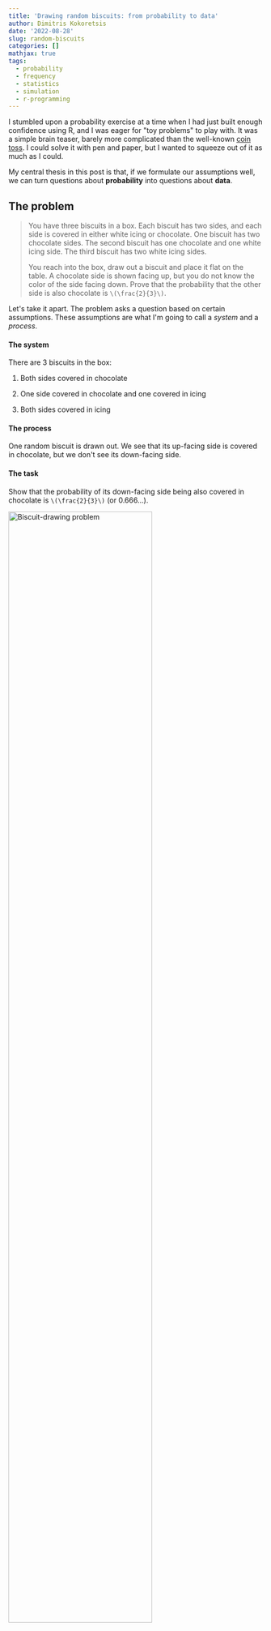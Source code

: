 ```yaml
---
title: 'Drawing random biscuits: from probability to data'
author: Dimitris Kokoretsis
date: '2022-08-28'
slug: random-biscuits
categories: []
mathjax: true
tags:
  - probability
  - frequency
  - statistics
  - simulation
  - r-programming
---
```




I stumbled upon a probability exercise at a time when I had just built enough confidence using R, and I was eager for "toy problems" to play with. It was a simple brain teaser, barely more complicated than the well-known <a href="https://en.wikipedia.org/wiki/Coin_flipping" target="_blank">coin toss</a>. I could solve it with pen and paper, but I wanted to squeeze out of it as much as I could.

My central thesis in this post is that, if we formulate our assumptions well, we can turn questions about **probability** into questions about **data**.

## The problem

> You have three biscuits in a box. Each biscuit has two sides, and each side is covered in either white icing or chocolate. One biscuit has two chocolate sides. The second biscuit has one chocolate and one white icing side. The third biscuit has two white icing sides.
>
> You reach into the box, draw out a biscuit and place it flat on the table. A chocolate side is shown facing up, but you do not know the color of the side facing down. Prove that the probability that the other side is also chocolate is `\(\frac{2}{3}\)`.

Let's take it apart. The problem asks a question based on certain assumptions. These assumptions are what I'm going to call a *system* and a *process*.



#### The system

There are 3 biscuits in the box:

1.  Both sides covered in chocolate

2.  One side covered in chocolate and one covered in icing

3.  Both sides covered in icing

#### The process

One random biscuit is drawn out. We see that its up-facing side is covered in chocolate, but we don't see its down-facing side.

#### The task

Show that the probability of its down-facing side being also covered in chocolate is `\(\frac{2}{3}\)` (or 0.666...).



<div class="figure">
<img src="images/intro_illustration.gif" alt="Biscuit-drawing problem" width="75%" />
<p class="caption">Figure 1: Biscuit-drawing problem</p>
</div>

## How *not* to solve it

If we feel **really** confident, we can go along this line of thought:

-   The up-facing side of our drawn biscuit is covered in chocolate, so there are two possibilities:

    1.  Either it is the one whose both sides are covered in chocolate `\(\implies\)` its down-facing side also has chocolate,

    2.  or it is the mixed one `\(\implies\)` its down-facing side has icing.

-   This means that the probability of the down-facing side being chocolate is 50%, or `\(\frac{1}{2}\)`.

And we already know we're wrong, because our result is not `\(\frac{2}{3}\)`.

So... what went wrong? Well, it all started when we felt **really** confident and "solved" it in a matter of seconds. Because of this, we didn't formulate the assumptions correctly.

The correct pen-and-paper way to solve it is [shown](#correct-pen-and-paper-solution) at the end of this post, but for now, let's see how we can make the computer solve it for us.

## Solution

The task concerns *probability*, which is about predicting future outcomes. Now, computers are not very good fortune-tellers but they are good at processing data.

To take advantage of this, we can turn the task into a statistical one:

> "Of the times a chocolate side was placed facing up, prove that the *frequency* of its down-facing side being also chocolate is `\(\frac{2}{3}\)`."

### Simulate and collect data

First, we **define the system**: 3 biscuits and the box containing them.


```r
# Biscuits with 2 sides are defined (vectors with 2 elements)
biscuit.1 <- c("chocolate","chocolate")
biscuit.2 <- c("chocolate","icing")
biscuit.3 <- c("icing","icing")

# and placed in a list named "box".
box <- list(biscuit.1,biscuit.2,biscuit.3)
```

Next, we **simulate the process** of biscuit drawing repeatedly, and collect the data. Any large number of repetitions will do. The code below performs this 2000 times and collects the results in a `data.table` named `biscuit.draws` for further analysis. I use the <a href="https://rdatatable.gitlab.io/data.table/" target="_blank">`data.table`</a> package for filtering and summarizing data (to experienced R users: no disrespect, I just avoid using the Tidyverse as much as I can).


```r
# We specify how many biscuit draws we will simulate
total.draws <- 2000

# This initiates a seed for (pseudo)random number generation. Any integer number will do,
# but the same number will reproduce the *exact* same results.
set.seed(1)

# Load the data.table library, which we will use to store and analyze our data.
library(data.table)

# The simulated process happens right below.
# "lapply" maps each number from 1 to 2000 to a random draw.
biscuit.draws <- lapply(
  X=seq_len(total.draws),
  FUN=function(i,box) {
    # i takes values from 1 to 2000
    # box is the list we previously made and remains the same in all iterations
    
    # The following steps simulate each biscuit draw from the box:
    draw <- box |>
      
      # "sample(size=1)" simulates the drawing of 1 random element (biscuit) from the list.
      # The result is a list of size 1, so we use unlist() to take this 1 element out of it.
      sample(size=1) |> unlist() |>
      
      # The next "sample(size=2,replace=FALSE)" function call simulates random placement
      # of the drawn biscuit on the table.
      # "size=2" means that we pick both elements (sides) in random order.
      # "replace=FALSE" means there is no replacement of the 1st side after it is picked.
      # It makes sense to do this. If the biscuit is placed with its one side facing up,
      # its other side is definitely facing down.
      # "sample(size=2,replace=FALSE)" essentially shuffles the 2 sides of the biscuit
      # in random order, just like a coin flip.
      sample(size=2,replace=FALSE)
    
    return(
      
      # The results of the draw and placement are returned in a named list.
      # The 1st element is designated the up-facing side,
      # and the 2nd element is the down-facing side.
      list(up.side=draw[1],
           down.side=draw[2]))
    
    # This is where the "box" list is passed inside the "lapply" function
  }, box=box) |>
  
  # "rbindlist()" binds the 2000 returned lists together in a data.table
  rbindlist()
```



### Results

Let's take a quick peek at our results:




```r
biscuit.draws
```

```
##         up.side down.side
##    1: chocolate chocolate
##    2: chocolate chocolate
##    3:     icing     icing
##    4: chocolate     icing
##    5: chocolate chocolate
##   ---                    
## 1996: chocolate chocolate
## 1997: chocolate chocolate
## 1998: chocolate chocolate
## 1999: chocolate chocolate
## 2000:     icing chocolate
```

Indeed, there are 2000 rows and each row shows the results of one drawing process. Let's see how many times each different type of side was placed facing up:


```r
# Count occurrences of each different type of up.side
biscuit.draws[,.(count=.N),by=up.side]
```

```
##      up.side count
## 1: chocolate  1013
## 2:     icing   987
```

Chocolate and icing were drawn as up-facing sides about half of the times each (1013 and 987, out of 2000 total draws). Now let's see how many times each *combination* of sides was drawn:


```r
# Count occurrences of up.side and down.side combinations
biscuit.draws[,.(count=.N),by=.(up.side,down.side)]
```

```
##      up.side down.side count
## 1: chocolate chocolate   667
## 2:     icing     icing   656
## 3: chocolate     icing   346
## 4:     icing chocolate   331
```

So, from the 1013 times the up-facing side was chocolate, the down-facing side was also chocolate 667 times - *suspiciously* close to `\(\frac{2}{3}\)` of 1013.





<div class="figure">
<img src="images/simulation_result.gif" alt="Left: illustration of random biscuit drawing; right: results after 2000 biscuit draws. Green frame on right side: cases considered." width="100%" />
<p class="caption">Figure 2: Left: illustration of random biscuit drawing; right: results after 2000 biscuit draws. Green frame on right side: cases considered.</p>
</div>

Let's calculate the exact frequency:


```r
# Of the draws that resulted in chocolate up-side,
# count the ones that also had chocolate down-side
# and divide them by the total draws with chocolate up-side.
biscuit.draws[up.side=="chocolate",
              sum(down.side=="chocolate")/.N]
```

```
## [1] 0.6584403
```

This number is incredibly close to the desired `\(\frac{2}{3}\)`, or 0.666.

#### Significance testing

We could stop here, declare victory, and it would be fine. In the interest of thoroughness, we can perform a chi-squared goodness-of-fit test to formally check if the observations deviate significantly from our expectations.

As in any significance test, there is a *null hypothesis* that the observations comply with our expected frequencies. If the resulting p-value is *less than 0.05*, then we can conclude that the observed frequencies deviate significantly from our expectation. Otherwise, we cannot reject the null hypothesis.

**Note:** The p-value threshold needs to be specified before performing the test and is arbitrary. The 0.05 threshold we chose is solely based on common practice. We could make it more stringent (e.g. 0.01) or more relaxed (e.g. 0.1). The p-value answers the (admittedly complicated) question: "What is the probability of these observations to come up if the null hypothesis is true?". More information on p-values <a href="https://www.statisticshowto.com/probability-and-statistics/statistics-definitions/p-value/" target="_blank">here</a>.


```r
# How many draws resulted in both sides chocolate
both.sides.chocolate <- biscuit.draws[up.side=="chocolate" & down.side=="chocolate", .N]

# How many draws resulted in only up-facing side chocolate
upside.only.chocolate <- biscuit.draws[up.side=="chocolate" & down.side=="icing", .N]

# Chi-squared test for goodness of fit
# x is the numbers of observed events
# p is the expected probabilities corresponding to the events
chisq.test(x=c(both.sides.chocolate,upside.only.chocolate),
           p=c(2/3,1/3))
```

```
## 
## 	Chi-squared test for given probabilities
## 
## data:  c(both.sides.chocolate, upside.only.chocolate)
## X-squared = 0.30849, df = 1, p-value = 0.5786
```

The resulting p-value is *way* higher than 0.05, which formalizes a bit more our initial conclusion: the probability in question is indeed `\(\frac{2}{3}\)`.

#### Progression of frequency

So far, we've examined the end-point results after 2000 biscuit draws: the resulting frequency is about `\(\frac{2}{3}\)`, which is perfectly sufficient for our question.

The benefit of data-driven analysis is, we can look at the data in any way we want. Consider the following question:

> During the 2000 biscuit draws, how did the frequency progress until reaching `\(\frac{2}{3}\)`?

Let's see what the data says, on the following video:



<video width="664" height="402" controls>

<source src="images/frequency_tracking_plot.mp4" type="video/mp4">

</video>

Video 1: Progression of frequency throughout simulations. Red dashed line: `\(\frac{2}{3}\)`.

During the first few draws the frequency fluctuates, then it sits a bit higher than `\(\frac{2}{3}\)`, before settling at `\(\frac{2}{3}\)` after around 300 simulated draws.

### Correct pen-and-paper solution

The more traditional way to approach this problem is to lay down and count all possible choices to find the **true** probabilities. This is also called the *counting* method.

There are 3 biscuits, i.e. 6 up-facing sides available to draw from:

-   3 chocolate sides:

    1.  One side of biscuit with both sides covered in chocolate `\(\implies\)` down-facing side: chocolate

    2.  Other side of biscuit with both sides covered in chocolate `\(\implies\)` down-facing side: chocolate

    3.  Chocolate side of mixed biscuit `\(\implies\)` down-facing side: icing

-   3 icing sides (we don't care about these cases):

    1.  One side of biscuit with both sides covered in icing `\(\implies\)` down-facing side: icing

    2.  Other side of biscuit with both sides covered in icing `\(\implies\)` down-facing side: icing

    3.  Icing side of mixed biscuit `\(\implies\)` down-facing side: chocolate

Let's depict these possible outcomes in the *sample space*, which includes all possible outcomes of the biscuit drawing process:



<div class="figure">
<img src="images/probability_result.gif" alt="Left: illustration of random biscuit drawing; right: sample space including all possible outcomes of the process. Green frame on right side: outcomes considered." width="100%" />
<p class="caption">Figure 3: Left: illustration of random biscuit drawing; right: sample space including all possible outcomes of the process. Green frame on right side: outcomes considered.</p>
</div>

It's obvious from the analysis above and from figure 3 that the real probability of a down-facing chocolate side after a chocolate-covered up-facing side actually is `\(\frac{2}{3}\)`.

## Conclusion

The biscuit-drawing problem states a system and a random process, and asks a question about probability. The traditional [counting method](#correct-pen-and-paper-method) is to count all possible outcomes to derive the *true* probabilities. On the other hand, [our solution](#solution) simulated the system, repeated the process a large number of times (namely 2000) and looked at *frequencies* of events as a read-out of their probabilities.

The two different approaches arrive to the same conclusion from different angles. The counting method requires a thorough understanding of all outcomes of the random process. It's a *deductive* method, relies on intuition and gives definitive results. On the contrary, simulation approaches are *inductive* and outcome-agnostic. They only require accurate formulation of the system and the random process, with the result emerging as a pattern from performing it.

Simulation approaches are not meant to substitute deductive analysis but to complement it, giving (at least) the following benefits:

-   As they do not rely on intuition, they can point towards the right conclusions, even if they are counter-intuitive (as in the <a href="https://en.wikipedia.org/wiki/Monty_Hall_problem" target ="_blank">Monty Hall problem</a>).

-   They can provide leads for further theoretical research.

-   They have educational value, as they expose a different side of the problem and train a different skill-set.

-   As they are based on tangible data, they encourage the learner to "convince themselves" of the conclusions.
